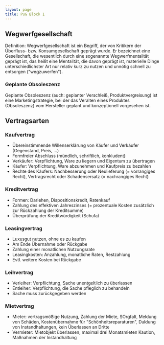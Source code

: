 ```yaml
---
layout: page
title: PuG Block 1
---
```


## Wegwerfgesellschaft

Definition: Wegwerfgesellschaft ist ein Begriff, der von Kritikern der Überfluss- bzw. Konsumgesellschaft geprägt wurde. Er bezeichnet eine Gesellschaft, die wesentlich durch eine sogenannte Wegwerfmentalität geprägt ist, das heißt eine Mentalität, die davon geprägt ist, materielle Dinge unterschiedlichster Art nur relativ kurz zu nutzen und unnötig schnell zu entsorgen ("wegzuwerfen").

### Geplante Obsoleszenz

Geplante Obsoleszenz (auch: geplanter Verschleiß, Produktvergreisung) ist eine Marketingstrategie, bei der das Veralten eines Produktes (Obsoleszenz) vom Hersteller geplant und konzeptionell vorgesehen ist.

## Vertragsarten

### Kaufvertrag

- Übereinstimmende Willenserklärung von Käufer und Verkäufer (Gegenstand, Preis, ...)
- Formfreier Abschluss (mündlich, schriftlich, konkludent)
- Verkäufer: Verpflichtung, Ware zu liegern und Eigentum zu übertragen
- Käufer: Verpflichtung, Ware abzunehmen und Kaufpreis zu bezahlen
- Rechte des Käufers: Nachbesserung oder Neulieferung (= vorrangiges Recht), Vertragsrecht oder Schadensersatz (= nachrangiges Recht)

### Kreditvertrag

- Formen: Darlehen, Dispositionskredit, Ratenkauf
- Zahlung des effektiven Jahreszinses (= prozentuale Kosten zusätzlich zur Rückzahlung der Kreditsumme)
- Überprüfung der Kreditwürdigkeit (Schufa)

### Leasingvertrag

- Luxusgut nutzen, ohne es zu kaufen
- Am Ende Übernahme oder Rückgabe
- Zahlung einer monatlichen Nutzungsrate
- Leasingkosten: Anzahlung, monatliche Raten, Restzahlung
- Evtl. weitere Kosten bei Rückgabe

### Leihvertrag

- Verleiher: Verpflichtung, Sache unentgeltlich zu überlassen
- Entleiher: Verpflichtung, die Sache pfleglich zu behandeln
- Sache muss zurückgegeben werden

### Mietvertrag

- Mieter: vertragsmößige Nutzung, Zahlung der Miete, SOrgfalt, Meldung von Schäden, Kostenübernahme für "Schönheitsreparaturen", Duldung von Instandhaltungen, kein Überlassen an Dritte
- Vermieter: Mietobjekt überlassen, maximal drei Monatsmieten Kaution, Maßnahmen der Instandhaltung
